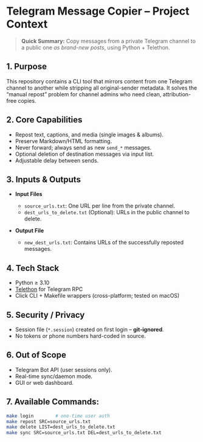 # Telegram Message Copier – Project Context

> **Quick Summary:**
> Copy messages from a private Telegram channel to a public one _as brand-new posts_, using Python + Telethon.

## 1. Purpose
This repository contains a CLI tool that mirrors content from one Telegram channel to another while stripping all original-sender metadata. It solves the “manual repost” problem for channel admins who need clean, attribution-free copies.

## 2. Core Capabilities
- Repost text, captions, and media (single images & albums).
- Preserve Markdown/HTML formatting.
- Never forward; always send as new `send_*` messages.
- Optional deletion of destination messages via input list.
- Adjustable delay between sends.

## 3. Inputs & Outputs

- **Input Files**
    - `source_urls.txt`: One URL per line from the private channel.
    - `dest_urls_to_delete.txt` (Optional): URLs in the public channel to delete.

- **Output File**
    - `new_dest_urls.txt`: Contains URLs of the successfully reposted messages.

## 4. Tech Stack
- Python ≥ 3.10
- [Telethon](https://github.com/LonamiWebs/Telethon) for Telegram RPC
- Click CLI + Makefile wrappers (cross-platform; tested on macOS)

## 5. Security / Privacy
- Session file (`*.session`) created on first login – **git-ignored**.
- No tokens or phone numbers hard-coded in source.

## 6. Out of Scope
- Telegram Bot API (user sessions only).
- Real-time sync/daemon mode.
- GUI or web dashboard.

## 7. Available Commands:
```bash
make login        # one-time user auth
make repost SRC=source_urls.txt
make delete LIST=dest_urls_to_delete.txt
make sync SRC=source_urls.txt DEL=dest_urls_to_delete.txt
```

